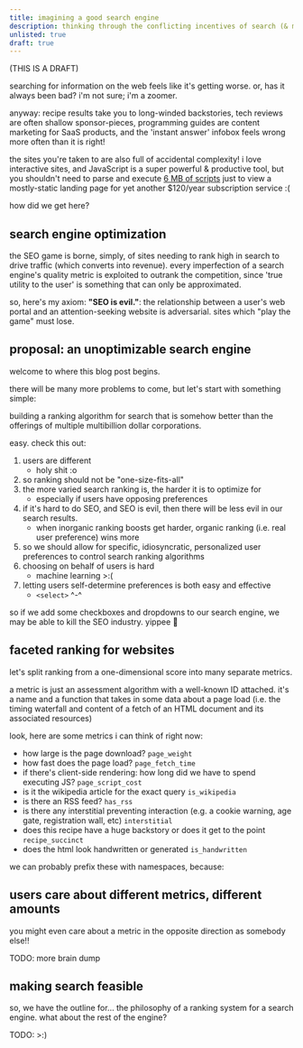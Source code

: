 ```yaml
---
title: imagining a good search engine
description: thinking through the conflicting incentives of search (& my contempt for the "SEO industry")
unlisted: true
draft: true
---
```


(THIS IS A DRAFT)

searching for information on the web feels like it's getting worse. or, has it always been bad? i'm not sure; i'm a zoomer.

anyway: recipe results take you to long-winded backstories, tech reviews are often shallow sponsor-pieces, programming guides are content marketing for SaaS products, and the 'instant answer' infobox feels wrong more often than it is right!

the sites you're taken to are also full of accidental complexity! i love interactive sites, and JavaScript is a super powerful & productive tool, but you shouldn't need to parse and execute [6 MB of scripts](https://tonsky.me/blog/js-bloat/#landings) just to view a mostly-static landing page for yet another $120/year subscription service :(

how did we get here?

## search engine optimization

the SEO game is borne, simply, of sites needing to rank high in search to drive traffic (which converts into revenue). every imperfection of a search engine's quality metric is exploited to outrank the competition, since 'true utility to the user' is something that can only be approximated.

so, here's my axiom: **"SEO is evil."**: the relationship between a user's web portal and an attention-seeking website is adversarial. sites which "play the game" must lose.

## proposal: an unoptimizable search engine

welcome to where this blog post begins.

there will be many more problems to come, but let's start with something simple:

building a ranking algorithm for search that is somehow better than the offerings of multiple multibillion dollar corporations.

easy. check this out:

1. users are different
    - holy shit :o
2. so ranking should not be "one-size-fits-all"
3. the more varied search ranking is, the harder it is to optimize for
    - especially if users have opposing preferences
4. if it's hard to do SEO, and SEO is evil, then there will be less evil in our search results.
    - when inorganic ranking boosts get harder, organic ranking (i.e. real user preference) wins more
5. so we should allow for specific, idiosyncratic, personalized user preferences to control search ranking algorithms
6. choosing on behalf of users is hard
    - machine learning >:(
7. letting users self-determine preferences is both easy and effective
    - `<select>` ^-^

so if we add some checkboxes and dropdowns to our search engine, we may be able to kill the SEO industry. yippee 🎉

## faceted ranking for websites

let's split ranking from a one-dimensional score into many separate metrics.

a metric is just an assessment algorithm with a well-known ID attached. it's a name and a function that takes in some data about a page load (i.e. the timing waterfall and content of a fetch of an HTML document and its associated resources)

look, here are some metrics i can think of right now:

- how large is the page download? `page_weight`
- how fast does the page load? `page_fetch_time`
- if there's client-side rendering: how long did we have to spend executing JS? `page_script_cost`
- is it the wikipedia article for the exact query `is_wikipedia`
- is there an RSS feed? `has_rss`
- is there any interstitial preventing interaction (e.g. a cookie warning, age gate, registration wall, etc) `interstitial`
- does this recipe have a huge backstory or does it get to the point `recipe_succinct`
- does the html look handwritten or generated `is_handwritten`

we can probably prefix these with namespaces, because:

## users care about different metrics, different amounts

you might even care about a metric in the opposite direction as somebody else!!

TODO: more brain dump

## making search feasible

so, we have the outline for... the philosophy of a ranking system for a search engine. what about the rest of the engine?

TODO: >:)

